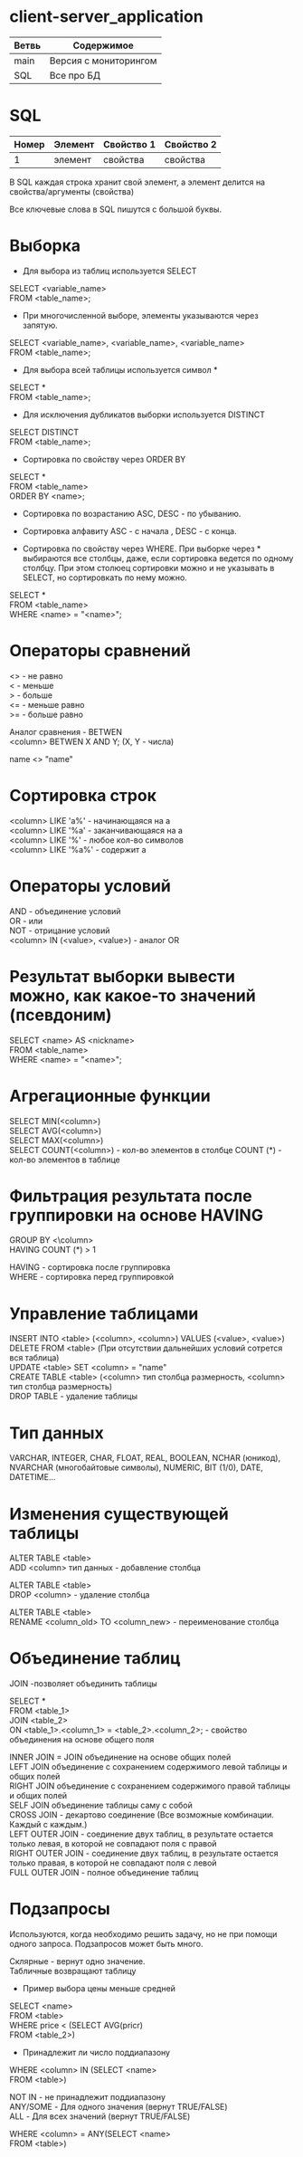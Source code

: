 # client-server_application

|**Ветвь**|**Содержимое**|
|---------|--------------|
|main|Версия с мониторингом|
|SQL|Все про БД|

# SQL

|**Номер**|**Элемент**|**Свойство 1**|**Свойство 2**|
|---------|--------------|--------------|--------------|
| 1 |элемент| свойства | свойства |

В SQL каждая строка хранит свой элемент, а элемент делится на свойства/аргументы (свойства)<br>

Все ключевые слова в SQL пишутся с большой буквы.

# Выборка

* Для выбора из таблиц используется SELECT

SELECT <variable_name> <br>
FROM <table_name>;

* При многочисленной выборе, элементы указываются через запятую.

SELECT <variable_name>, <variable_name>, <variable_name> <br>
FROM <table_name>;

* Для выбора всей таблицы используется символ \*

SELECT \* <br>
FROM <table_name>;

* Для исключения дубликатов выборки используется DISTINCT

SELECT DISTINCT <br>
FROM <table_name>;

* Сортировка по свойству через ORDER BY

SELECT \* <br>
FROM <table_name> <br>
ORDER BY \<name>;

* Сортировка по возрастанию ASC, DESC - по убыванию.

* Сортировка алфавиту ASC - с начала , DESC - с конца.

* Сортировка по свойству через WHERE. При выборке через \* выбираются все столбцы, даже, если сортировка ведется по одному столбцу. При этом столюец сортировки можно и не указывать в SELECT, но сортировкать по нему можно.

SELECT \* <br>
FROM <table_name> <br>
WHERE \<name> = "\<name>";

# Операторы сравнений

<> - не равно <br>
< - меньше <br>
\> - больше <br>
<= - меньше равно <br>
\>= - больше равно

Аналог сравнения - BETWEN<br>
\<column> BETWEN X AND Y; (X, Y - числа)

name <> "name"

# Сортировка строк

\<column> LIKE 'a%' - начинающаяся на a<br>
\<column> LIKE '%a' - заканчивающаяся на a<br>
\<column> LIKE '%' - любое кол-во символов<br>
\<column> LIKE '%a%' - содержит a<br>

# Операторы условий

AND - объединение условий<br>
OR - или<br>
NOT - отрицание условий<br>
\<column> IN (\<value>, \<value>) - аналог OR

# Результат выборки вывести можно, как какое-то значений (псевдоним)

SELECT \<name> AS \<nickname> <br>
FROM <table_name> <br>
WHERE \<name> = "\<name>";

# Агрегационные функции

SELECT MIN(\<column>)<br>
SELECT AVG(\<column>)<br>
SELECT MAX(\<column>)<br>
SELECT COUNT(\<column>) - кол-во элементов в столбце
COUNT (*) - кол-во элементов в таблице

# Фильтрация результата после группировки на основе HAVING

GROUP BY <\column><br>
HAVING  COUNT (*) > 1

HAVING - сортировка после группировка<br>
WHERE - сортировка перед группировкой

# Управление таблицами

INSERT INTO \<table> (\<column>, \<column>) VALUES (\<value>, \<value>)<br>
DELETE FROM \<table> (При отсутствии дальнейших условий сотрется вся таблица)<br>
UPDATE \<table> SET \<column> = "name"<br>
CREATE TABLE \<table> (\<column> тип столбца размерность, \<column> тип столбца размерность)<br>
DROP TABLE - удаление таблицы

# Тип данных 

VARCHAR, INTEGER, CHAR, FLOAT, REAL, BOOLEAN, NCHAR (юникод), NVARCHAR (многобайтовые символы), NUMERIC, BIT (1/0), DATE, DATETIME...

# Изменения существующей таблицы

ALTER TABLE \<table><br>
ADD \<column> тип данных - добавление столбца

ALTER TABLE \<table><br>
DROP \<column> - удаление столбца

ALTER TABLE \<table><br>
RENAME \<column_old> TO \<column_new> - переименование столбца

# Объединение таблиц

JOIN -позволяет объединить таблицы

SELECT \*<br>
FROM \<table_1><br>
JOIN \<table_2><br>
ON \<table_1>.\<column_1> = \<table_2>.\<column_2>; - свойство объединения на основе общего поля 

INNER JOIN = JOIN объединение на основе общих полей<br>
LEFT JOIN объединение с сохранением содержимого левой таблицы и общих полей<br>
RIGHT JOIN объединение с сохранением содержимого правой таблицы и общих полей<br>
SELF JOIN объединение таблицы саму с собой<br>
CROSS JOIN - декартово соединение (Все возможные комбинации. Каждый с каждым.)<br>
LEFT OUTER JOIN - соединение двух таблиц, в результате остается только левая, в которой не совпадают поля с правой<br>
RIGHT OUTER JOIN - соединение двух таблиц, в результате остается только правая, в которой не совпадают поля с левой<br>
FULL OUTER JOIN - полное объединение таблиц<br>

# Подзапросы

Используются, когда необходимо решить задачу, но не при помощи одного запроса. Подзапросов может быть много.

Склярные - вернут одно значение.<br>
Табличные возвращают таблицу

* Пример выбора цены меньше средней

SELECT \<name><br>
FROM \<table><br>
WHERE price < (SELECT AVG(pricr)<br> FROM \<table_2>)

* Принадлежит ли число поддиапазону

WHERE \<column> IN (SELECT \<name><br> FROM \<table>)

NOT IN - не принадлежит поддиапазону<br>
ANY/SOME - Для одного значения (вернут TRUE/FALSE)<br>
ALL - Для всех значений (вернут TRUE/FALSE)<br>

WHERE \<column> = ANY(SELECT \<name> <br> FROM \<table>)
